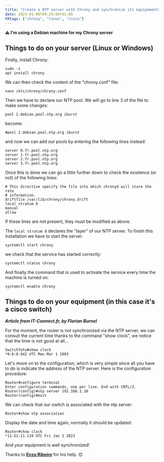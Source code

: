 ```yaml
---
title: "Create a NTP server with Chrony and synchronize its equipements"
date: 2023-01-06T09:24:04+01:00
FRtags: ["chrony", "linux", "cisco"] 
---
```


**⚠ I'm using a Debian machine for my Chrony server**

## Things to do on your server (Linux or Windows) 

Firstly, install Chrony: 

```
sudo -s
apt install chrony
```

We can then check the content of the "chrony.conf" file:

```
nano /etc/chrony/chrony.conf
```

Then we have to declare our NTP pool. We will go to line 3 of the file to make some changes:

`pool 2.debian.pool.ntp.org iburst`

become:

`#pool 2.debian.pool.ntp.org iburst`

and now we can add our pools by entering the following lines instead:

```
server 0.fr.pool.ntp.org
server 1.fr.pool.ntp.org
server 2.fr.pool.ntp.org
server 3.fr.pool.ntp.org
```

Once this is done we can go a little further down to check the existence (or not) of the following lines:

```
# This directive specify the file into which chronyd will store the rate
# information.
driftfile /var/lib/chrony/chrony.drift
local stratum 8
manual
allow 
```

If these lines are not present, they must be modified as above.

The `local stratum 8` declares the "layer" of our NTP server. To finish this installation we have to start the server.

```
systemctl start chrony
```

we check that the service has started correctly:

```
systemctl status chrony
```

And finally the command that is used to activate the service every time the machine is turned on:

```
systemctl enable chrony
```

## Things to do on your equipment (in this case it's a cisco switch)

***Article from IT-Connect.fr, by Florian Burnel***

For the moment, the router is not synchronized via the NTP server, we can consult the current time thanks to the command "show clock", we notice that the time is not good at all...

```
SwitchToto#show clock
*0:8:8.942 UTC Mon Mar 1 1993
```

Let's move on to the configuration, which is very simple since all you have to do is indicate the address of the NTP server. Here is the configuration procedure:

```
Router#configure terminal
Enter configuration commands, one per line. End with CNTL/Z.
Router(config)#ntp server 192.168.1.10
Router(config)#exit
```

We can check that our switch is associated with the ntp server:

```
Router#show ntp association
```

Display the date and time again, normally it should be updated:

```
Router#show clock
*11:51:11.134 UTC Fri Jan 1 2023
```

And your equipment is well synchronized! 


Thanks to **[Enzo Ribeiro](https://enzo-ribeiro.github.io/portfolio)** for his help. 😊





